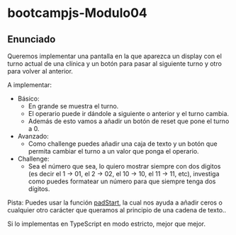 # bootcampjs-Modulo04

## Enunciado

<p>Queremos implementar una pantalla en la que aparezca un display con el turno actual de una clínica y un botón para pasar al siguiente turno y otro para volver al anterior.</p>

A implementar:

- Básico:
  - En grande se muestra el turno.
  - El operario puede ir dándole a siguiente o anterior y el turno cambia.
  - Además de esto vamos a añadir un botón de reset que pone el turno a 0.
- Avanzado:
  - Como challenge puedes añadir una caja de texto y un botón que permita cambiar el turno a un valor que ponga el operario.
- Challenge:
  - Sea el número que sea, lo quiero mostrar siempre con dos digitos (es decir el 1 -> 01, el 2 -> 02, el 10 -> 10, el 11 -> 11, etc), investiga como puedes formatear un número para que siempre tenga dos dígitos.

Pista: Puedes usar la función [padStart](https://developer.mozilla.org/en-US/docs/Web/JavaScript/Reference/Global_Objects/String/padStart), la cual nos ayuda a añadir ceros o cualquier otro carácter que queramos al principio de una cadena de texto..

<p> Si lo implementas en TypeScript en modo estricto, mejor que mejor.</p>
